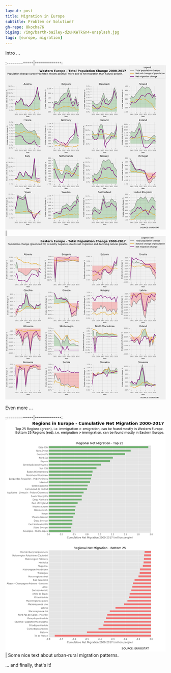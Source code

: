 ```yaml
---
layout: post
title: Migration in Europe
subtitle: Problem or Solution?
gh-repo: Okocha76
bigimg: /img/barth-bailey-d2uHXWTkGn4-unsplash.jpg
tags: [europe, migration]
---
```


Intro ...  

:-------------|-------------:
[ ![](/img/WEurope.png) ](/img/WEurope.png)  |  [ ![](/img/EEurope.png) ](/img/EEurope.png)

Even more ...

:-------------|-------------:
[ ![](/img/regions.png) ](/img/regions.png)  |  Some nice text about urban-rural migration patterns.

... and finally, that's it!

